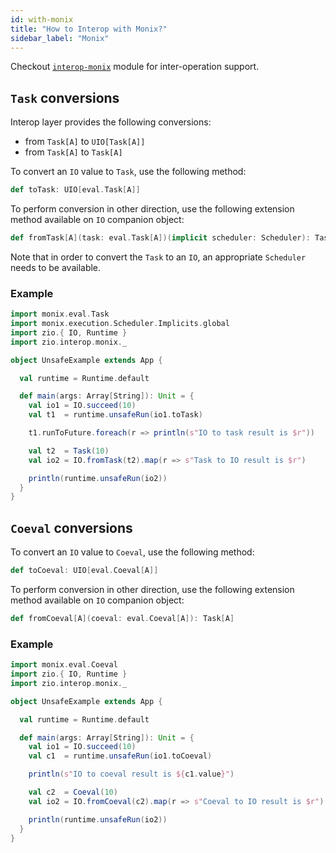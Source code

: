 ```yaml
---
id: with-monix
title: "How to Interop with Monix?"
sidebar_label: "Monix"
---
```


Checkout [`interop-monix`](https://github.com/zio/interop-monix) module for inter-operation support.

## `Task` conversions

Interop layer provides the following conversions:

- from `Task[A]` to `UIO[Task[A]]`
- from `Task[A]` to `Task[A]`

To convert an `IO` value to `Task`, use the following method:

```scala
def toTask: UIO[eval.Task[A]]
```

To perform conversion in other direction, use the following extension method
available on `IO` companion object:

```scala
def fromTask[A](task: eval.Task[A])(implicit scheduler: Scheduler): Task[A]
```

Note that in order to convert the `Task` to an `IO`, an appropriate `Scheduler`
needs to be available.

### Example

```scala
import monix.eval.Task
import monix.execution.Scheduler.Implicits.global
import zio.{ IO, Runtime }
import zio.interop.monix._

object UnsafeExample extends App {

  val runtime = Runtime.default

  def main(args: Array[String]): Unit = {
    val io1 = IO.succeed(10)
    val t1  = runtime.unsafeRun(io1.toTask)

    t1.runToFuture.foreach(r => println(s"IO to task result is $r"))

    val t2  = Task(10)
    val io2 = IO.fromTask(t2).map(r => s"Task to IO result is $r")

    println(runtime.unsafeRun(io2))
  }
}
```

## `Coeval` conversions

To convert an `IO` value to `Coeval`, use the following method:

```scala
def toCoeval: UIO[eval.Coeval[A]]
```

To perform conversion in other direction, use the following extension method
available on `IO` companion object:

```scala
def fromCoeval[A](coeval: eval.Coeval[A]): Task[A]
```

### Example

```scala
import monix.eval.Coeval
import zio.{ IO, Runtime }
import zio.interop.monix._

object UnsafeExample extends App {

  val runtime = Runtime.default

  def main(args: Array[String]): Unit = {
    val io1 = IO.succeed(10)
    val c1  = runtime.unsafeRun(io1.toCoeval) 

    println(s"IO to coeval result is ${c1.value}")

    val c2  = Coeval(10)
    val io2 = IO.fromCoeval(c2).map(r => s"Coeval to IO result is $r")

    println(runtime.unsafeRun(io2))
  }
}
```
